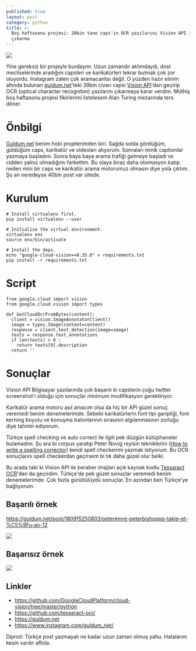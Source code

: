 ```yaml
---
published: true
layout: post
category: python
title: >-
  Boş haftasonu projesi: 20bin tane caps'in OCR yazılarını Vision API ile
  çıkarma
---
```

![](https://devdala.files.wordpress.com/2018/12/Screenshot-2018-12-22-at-11.31.57-PM.png)

Yine gereksiz bir projeyle burdayım. Uzun zamandır aklımdaydı, dost mecliselerinde aradığım capsleri ve karikatürleri tekrar bulmak çok zor oluyordu.
Instagram zaten çok aramacanlısı değil. O yüzden hazır elimin altında bulunan [guldum.net](https://guldum.net)'teki 39bin civarı capsi [Vision API](https://cloud.google.com/vision/)'dan geçirip OCR (optical character recogniton) yazılarını çıkarmaya karar verdim. Müthiş boş haftasonu projesi fikirlerimi listelesem Alan Turing mezarında ters döner.

# Önbilgi

[Guldum.net](https://guldum.net) benim hobi projelerimden biri. Sağda solda gördüğüm, güldüğüm caps, karikatür ve videoları atıyorum. Sonraları minik captionlar yazmaya başladım. Sonra baya baya arama trafiği gelmeye başladı ve cidden yalnız olmadığımı farkettim. Bu olaya biraz daha otomasyon katıp neden mini bir caps ve karikatür arama motorumuz olmasın diye yola çıktım. Şu an neredeyse 40bin post var sitede.

# Kurulum

```
# Install virtualenv first.
pip install virtualenv --user

# Initialize the virtual environment.
virtualenv env
source env/bin/activate

# Install the deps.
echo "google-cloud-vision==0.35.0" > requirements.txt
pip install -r requirements.txt
```

# Script

```
from google.cloud import vision
from google.cloud.vision import types

def GetCloudOcrFromBytes(content):
  client = vision.ImageAnnotatorClient()
  image = types.Image(content=content)
  response = client.text_detection(image=image)
  texts = response.text_annotations
  if len(texts) > 0 :
    return texts[0].description
  return ''
```

# Sonuçlar

Vision API Bilgisayar yazılarında çok başarılı ki capslerin çoğu twitter screenshot'ı olduğu için sonuçlar minimum modifikasyon gerektiriyor.

Karikatür arama motoru asıl amacım olsa da hiç bir API güzel sonuç veremedi benim denemelerimde. Sebebi karikatürlerin font tipi garipliği, font kerning boyutu ve konuşma balonlarının sırasının algılanmasının zorluğu diye tahmin ediyorum.

Türkçe spell checking ve auto correct ile ilgili pek düzgün kütüphaneler bulamadım. Şu ara bi corpus yaratıp Peter Novig reyisin tekniklerini ([How to write a spelling corrector](https://norvig.com/spell-correct.html)) kendi spell checkerimi yazmak istiyorum. Bu OCR sonuçlarını spell checkerdan geçirsem bi tık daha güzel olur belki.

Bu arada tabi ki Vision API ile beraber imajları açık kaynak kodlu [Tessaract OCR](https://github.com/tesseract-ocr/)'dan da geçirdim. Türkçe'de pek güzel sonuçlar veremedi benim denemelerimde. Çok fazla gürültülüydü sonuçlar. En azından ben Türkçe'ye bağlıyorum.

## Başarılı örnek

https://guldum.net/post/180915250803/peteremre-peterbishoppp-takip-et-%C5%9Fu-an-12

![](https://devdala.files.wordpress.com/2018/12/Screenshot-2018-12-22-at-11.07.06-PM.png)

## Başarısız örnek

![](https://devdala.files.wordpress.com/2018/12/Screenshot-2018-12-22-at-11.09.10-PM.png)


## Linkler

* https://github.com/GoogleCloudPlatform/cloud-vision/tree/master/python
* https://github.com/tesseract-ocr/
* https://guldum.net
* https://www.instagram.com/guldum_net/

Dipnot: Türkçe post yazmayalı ne kadar uzun zaman olmuş yahu. Hatalarım kesin vardır affola.